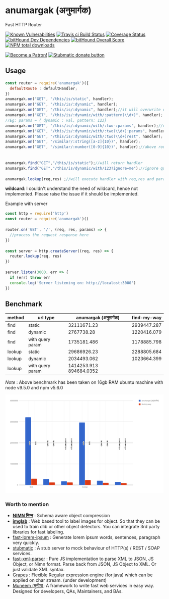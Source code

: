 # anumargak (अनुमार्गक)
Fast HTTP Router

[![Known Vulnerabilities](https://snyk.io/test/github/naturalintelligence/anumargak/badge.svg)](https://snyk.io/test/github/naturalintelligence/anumargak) 
[![Travis ci Build Status](https://travis-ci.org/NaturalIntelligence/anumargak.svg?branch=master)](https://travis-ci.org/NaturalIntelligence/anumargak) 
[![Coverage Status](https://coveralls.io/repos/github/NaturalIntelligence/anumargak/badge.svg?branch=master)](https://coveralls.io/github/NaturalIntelligence/anumargak?branch=master) 
[![bitHound Dev Dependencies](https://www.bithound.io/github/NaturalIntelligence/fast-xml-parser/badges/devDependencies.svg)](https://www.bithound.io/github/NaturalIntelligence/anumargak/master/dependencies/npm)
[![bitHound Overall Score](https://www.bithound.io/github/NaturalIntelligence/anumargak/badges/score.svg)](https://www.bithound.io/github/NaturalIntelligence/anumargak) 
[![NPM total downloads](https://img.shields.io/npm/dt/anumargak.svg)](https://npm.im/anumargak)


<a href="https://www.patreon.com/bePatron?u=9531404" data-patreon-widget-type="become-patron-button"><img src="https://c5.patreon.com/external/logo/become_a_patron_button.png" alt="Become a Patron!" width="200" /></a>
<a href="https://www.paypal.com/cgi-bin/webscr?cmd=_s-xclick&hosted_button_id=KQJAX48SPUKNC"> <img src="https://www.paypalobjects.com/webstatic/en_US/btn/btn_donate_92x26.png" alt="Stubmatic donate button"/></a>

## Usage

```js
const router = require('anumargak')({
  defaultRoute : defaultHandler;
})
anumargak.on("GET", "/this/is/static", handler);
anumargak.on("GET", "/this/is/:dynamic", handler);
anumargak.on("GET", "/this/is/:dynamic", handler);//it will overwrite old mapping
anumargak.on("GET", "/this/is/:dynamic/with/:pattern(\\d+)", handler);
//Eg: params = { dynamic : val, pattern: 123}
anumargak.on("GET", "/this/is/:dynamic/with/:two-:params", handler);//use - to separate multiple parameters
anumargak.on("GET", "/this/is/:dynamic/with/:two(\\d+):params", handler);
anumargak.on("GET", "/this/is/:dynamic/with/:two(\\d+)rest", handler);
anumargak.on("GET", "/similar/:string([a-z]{10})", handler);
anumargak.on("GET", "/similar/:number([0-9]{10})", handler);//above route is different from this


anumargak.find("GET","/this/is/static");//will return handler
anumargak.find("GET","/this/is/dynamic/with/123?ignore=me");//ignore query parameters and hashtag part automatically

anumargak.lookup(req,res) ;//will execute handler with req,res and params(for dynamic URLs) as method parameters
```

**wildcard**: I couldn't understand the need of wildcard, hence not implemented. Please raise the issue if it should be implemented.


Example with server
```js
const http = require('http')
const router = require('anumargak')()

router.on('GET', '/', (req, res, params) => {
  //process the request response here
})

const server = http.createServer((req, res) => {
  router.lookup(req, res)
})

server.listen(3000, err => {
  if (err) throw err
  console.log('Server listening on: http://localost:3000')
})


```
## Benchmark
|method | url type  | anumargak (अनुमार्गक) | find-my-way|
|------|------|------|------|
|find | static | 32111671.23 | 2939447.287|
|find | dynamic | 2767738.28 | 1220416.079|
|find | with query param | 1735181.486 | 1178885.798|
|lookup | static | 29686926.23 | 2288805.684|
|lookup | dynamic | 2034493.062 | 1023664.399|
|lookup | with query param | 1414253.913	894684.0352|

*Note* : Above benchmark has been taken on 16gb RAM ubuntu machine with node v9.5.0 and npm v5.6.0


![chart](./static/chart.png)


### Worth to mention

- **[NIMN निम्न](https://github.com/nimndata/spec)** : Schema aware object compression
- **[imglab](https://github.com/NaturalIntelligence/imglab)** : Web based tool to label images for object. So that they can be used to train dlib or other object detectors. You can integrate 3rd party libraries for fast labeling.
- [fast-lorem-ipsum](https://github.com/amitguptagwl/fast-lorem-ipsum) : Generate lorem ipsum words, sentences, paragraph very quickly.
- [stubmatic](https://github.com/NaturalIntelligence/Stubmatic) : A stub server to mock behaviour of HTTP(s) / REST / SOAP services.
- [fast-xml-parser](https://github.com/NaturalIntelligence/fast-xml-parser/) : Pure JS implementation to parse XML to JSON, JS Object, or Nimn format. Parse back from JSON, JS Object to XML. Or just validate XML syntax.
- [Grapes](https://github.com/amitguptagwl/grapes) : Flexible Regular expression engine (for java) which can be applied on char stream. (under development)
- [Muneem (मुनीम)](https://github.com/muneem4node/muneem): A framework to write fast web services in easy way. Designed for developers, QAs, Maintainers, and BAs.